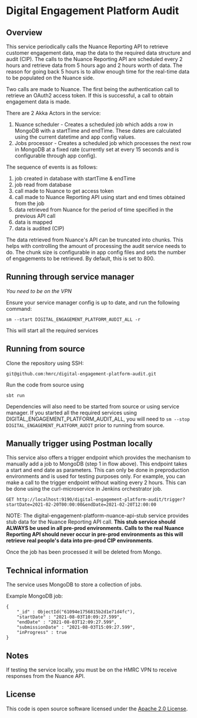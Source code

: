 # Digital Engagement Platform Audit

## Overview

This service periodically calls the Nuance Reporting API to retrieve customer engagement data, map the data to the required data structure and audit (CIP). The calls to the Nuance Reporting API are scheduled every 2 hours and retrieve data from 5 hours ago and 2 hours worth of data. The reason for going back 5 hours is to allow enough time for the real-time data to be populated on the Nuance side.

Two calls are made to Nuance. The first being the authentication call to retrieve an OAuth2 access token. If this is successful, a call to obtain engagement data is made.

There are 2 Akka Actors in the service:

1) Nuance scheduler - Creates a scheduled job which adds a row in MongoDB with a startTime and endTime. These dates are calculated using the current datetime and app config values.
2) Jobs processor - Creates a scheduled job which processes the next row in MongoDB at a fixed rate (currently set at every 15 seconds and is configurable through app config).

The sequence of events is as follows:

1) job created in database with startTime & endTime
2) job read from database
3) call made to Nuance to get access token
4) call made to Nuance Reporting API using start and end times obtained from the job
5) data retrieved from Nuance for the period of time specified in the previous API call
6) data is mapped
7) data is audited (CIP)

The data retrieved from Nuance's API can be truncated into chunks. This helps with controlling the amount of processing the audit service needs to do. The chunk size is configurable in app config files and sets the number of engagements to be retrieved. By default, this is set to 800.

## Running through service manager

*You need to be on the VPN*

Ensure your service manager config is up to date, and run the following command:

`sm --start DIGITAL_ENGAGEMENT_PLATFORM_AUDIT_ALL -r`

This will start all the required services

## Running from source
Clone the repository using SSH:

`git@github.com:hmrc/digital-engagement-platform-audit.git`

Run the code from source using

`sbt run`

Dependencies will also need to be started from source or using service manager. If you started all the required services using DIGITAL_ENGAGEMENT_PLATFORM_AUDIT_ALL, 
you will need to `sm --stop DIGITAL_ENGAGEMENT_PLATFORM_AUDIT` prior to running from source.

## Manually trigger using Postman locally
This service also offers a trigger endpoint which provides the mechanism to manually add a job to MongoDB (step 1 in flow above). This endpoint takes a start and end date as parameters. This can only be done in preproduction environments and is used for testing purposes only. For example, you can make a call to the trigger endpoint without waiting every 2 hours. This can be done using the curl-microservice in Jenkins orchestrator job.

`GET http://localhost:9190/digital-engagement-platform-audit/trigger?startDate=2021-02-20T00:00:00&endDate=2021-02-20T12:00:00`

NOTE: The digital-engagement-platform-nuance-api-stub service provides stub data for the Nuance Reporting API call. **This stub service should ALWAYS be used in all pre-prod environments. Calls to the real Nuance Reporting API should never occur in pre-prod environments as this will retrieve real people's data into pre-prod CIP environments**.

Once the job has been processed it will be deleted from Mongo.

## Technical information
The service uses MongoDB to store a collection of jobs.

Example MongoDB job:
```
{
    "_id" : ObjectId("61094e1756815b2d1e71d4fc"),
    "startDate" : "2021-08-03T10:09:27.599",
    "endDate" : "2021-08-03T12:09:27.599",
    "submissionDate" : "2021-08-03T15:09:27.599",
    "inProgress" : true
}
```

## Notes

If testing the service locally, you must be on the HMRC VPN to receive responses from the Nuance API.

## License

This code is open source software licensed under the [Apache 2.0 License]("http://www.apache.org/licenses/LICENSE-2.0.html").
